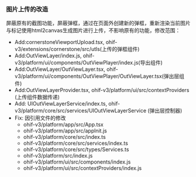 ### 图片上传的改造
屏蔽原有的截图功能，屏蔽弹框，通过在页面外创建新的弹框，重新渲染当前图片与标记使用html2canvas生成图片进行上传，不影响原有的功能，修改范围：

- Add:cornerstoneViewportUpload.tsx, ohif-v3/extensions/cornerstone/src/utls(上传的弹框组件)
- Add:OutViewLayer/index.js, ohif-v3/platform/ui/components/OutViewPlayer/index.js(导出组件)
- Add:OutViewLayer/OutViewLayer.tsx, ohif-v3/platform/ui/components/OutViewPlayer/OutViewLayer.tsx(弹出层组件)
- Add:OutViewLayerProvider.tsx, ohif-v3/platform/ui/src/contextProviders (上传组件数据传递)
- Add: UIOutViewLayerService/index.ts, ohif-v3/platform/core/src/services/UIOutViewLayerService (弹出层控制器)
- Fix: 因引用文件的修改
  * ohif-v3/platform/app/src/App.tsx
  * ohif-v3/platform/app/src/applnit.js
  * ohif-v3/platform/core/src/index.ts
  * ohif-v3/platform/core/src/services/index.ts
  * ohif-v3/platform/core/src/types/Services.ts
  * ohif-v3/platform/src/index.js
  * ohif-v3/platform/ui/src/components/index.js
  * ohif-v3/platform/ui/src/contextProviders/index.js